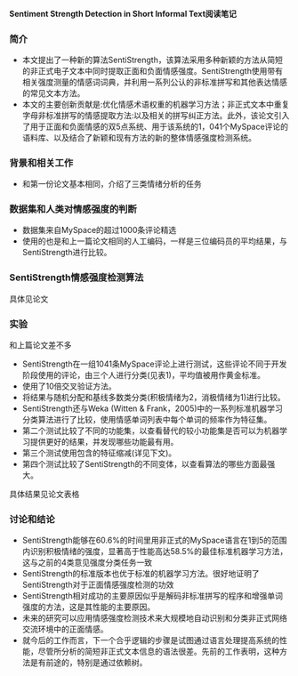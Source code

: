 #### Sentiment Strength Detection in Short Informal Text阅读笔记

### 简介

* 本文提出了一种新的算法SentiStrength，该算法采用多种新颖的方法从简短的非正式电子文本中同时提取正面和负面情感强度。SentiStrength使用带有相关强度测量的情感词词典，并利用一系列公认的非标准拼写和其他表达情感的常见文本方法。
* 本文的主要创新贡献是:优化情感术语权重的机器学习方法；非正式文本中重复字母非标准拼写的情感提取方法:以及相关的拼写纠正方法。此外，该论文引入了用于正面和负面情感的双5点系统、用于该系统的1，041个MySpace评论的语料库、以及结合了新颖和现有方法的新的整体情感强度检测系统。

### 背景和相关工作

* 和第一份论文基本相同，介绍了三类情绪分析的任务

### 数据集和人类对情感强度的判断

* 数据集来自MySpace的超过1000条评论精选
* 使用的也是和上一篇论文相同的人工编码，一样是三位编码员的平均结果，与SentiStrength进行比较。

### **SentiStrength情感强度检测算法**

具体见论文

### 实验

和上篇论文差不多

* SentiStrength在一组1041条MySpace评论上进行测试，这些评论不同于开发阶段使用的评论，由三个人进行分类(见表1)，平均值被用作黄金标准。
* 使用了10倍交叉验证方法。
* 将结果与随机分配和基线多数类分类(积极情绪为2，消极情绪为1)进行比较。
* SentiStrength还与Weka (Witten & Frank，2005)中的一系列标准机器学习分类算法进行了比较，使用情感单词列表中每个单词的频率作为特征集。
* 第二个测试比较了不同的功能集，以查看替代的较小功能集是否可以为机器学习提供更好的结果，并发现哪些功能最有用。
* 第三个测试使用包含的特征缩减(详见下文)。
* 第四个测试比较了SentiStrength的不同变体，以查看算法的哪些方面最强大。

具体结果见论文表格

### 讨论和结论

* SentiStrength能够在60.6%的时间里用非正式的MySpace语言在1到5的范围内识别积极情绪的强度，显著高于性能高达58.5%的最佳标准机器学习方法，这与之前的4类意见强度分类任务一致
* SentiStrength的标准版本也优于标准的机器学习方法。很好地证明了SentiStrength对于正面情感强度检测的功效
* SentiStrength相对成功的主要原因似乎是解码非标准拼写的程序和增强单词强度的方法，这是其性能的主要原因。
* 未来的研究可以应用情感强度检测技术来大规模地自动识别和分类非正式网络交流环境中的正面情感。
* 就今后的工作而言，下一个合乎逻辑的步骤是试图通过语言处理提高系统的性能，尽管所分析的简短非正式文本信息的语法很差。先前的工作表明，这种方法是有前途的，特别是通过依赖树。

